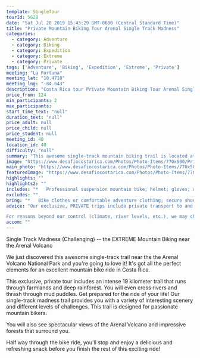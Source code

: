 ```yaml
---
template: SingleTour
tourId: 5628
date: "Sat Jul 20 2019 15:43:29 GMT-0600 (Central Standard Time)"
title: "Private Mountain Biking Tour Arenal Single Track Madness"
categories: 
  - category: Adventure
  - category: Biking
  - category: Expedition
  - category: Extreme
  - category: Private
tags: ['Adventure', 'Biking', 'Expedition', 'Extreme', 'Private']
meeting: "La Fortuna"
meeting_lat: "10.4718"
meeting_lng: "-84.643"
description: "Costa Rica tour Private Mountain Biking Tour Arenal Single Track Madness, id 5628"
price_from: 124
min_participants: 2
max_participants: 
start_time_text: "null"
duration_text: "null"
price_adult: null
price_child: null
price_student: null
meeting_id: 40
location_id: 40
difficulty: "null"
summary: "This awesome single-track mountain biking trail is located at the base of the Arenal Volcano and has got all of the perfect elements for an excellent mountain bike ride in Costa Rica: ride through farmlands, deep rainforests, and cross rivers and mud puddles. You'll see spectacular views of the Arenal Volcano and the impressive forests that surround you, and you'll enjoy the exclusivity of a private tour and transport tailored to your..."
image: "https://www.desafiocostarica.com/Photos/Photo-Items/770x500/Private-Mountain-Biking-Tour-Arenal-Single-Track-Madness-1481658635.jpg"
main_photo: "https://www.desafiocostarica.com/Photos/Photo-Items/770x500/Private-Mountain-Biking-Tour-Arenal-Single-Track-Madness-1481658635.jpg"
featuredImage: "https://www.desafiocostarica.com/Photos/Photo-Items/770x500/Private-Mountain-Biking-Tour-Arenal-Single-Track-Madness-1481658635.jpg"
highlights: ""
highlights2: ""
includes: "*   Professional suspension mountain bike; helmet; gloves; drinks; snack; transportation; snack; an awesome bike guide"
excludes: ""
bring: "*   Bike clothes or comfortable adventure clothing; secure shoes; sunscreen"
advice: "Our exclusive, PRIVATE trips include private transport to and from your hotel, you get our most-experienced, top bilingual guides to accompany you, personalized choice of food options, no sense of rushing along - you can take your time, plus you get your photos included. Have a look at our Adventure Waiver if you have questions about our Costa Rica adventure tour policies.

For reasons beyond our control (climate, river levels, etc.), we may change to a more-suitable tour with an equal or similar adventure-appeal or offer other tour options so you don't miss out on a fun day in Costa Rica. We reserve the right to cancel a trip due to unfavorable conditions & will only run a tour according to our policies. Full refund is given if (on rare occasion) no tour is run. This adventure involves some inherent risk and physical exertion, so you must be in good physical condition!"
accom: ""
---
```

Single Track Madness (Challenging) -- the EXTREME Mountain Biking near the Arenal Volcano

We just discovered this awesome single-track trail near the the Arenal Volcano National Park and you're going to love it! It's got all the perfect elements for an excellent mountain bike ride in Costa Rica.

This exclusive, private tour includes an intense 19 kilometer trail that runs through farmlands and deep rainforest. You will even cross rivers and thrash through mud puddles. Get prepared for the ride of your life! Our single-track madness trail provides you with a variety of interesting scenery and different levels of challenges. This trail is designed for passionate mountain bikers.

You will also see spectacular views of the Arenal Volcano and impressive forests that surround you.

Half way through the bike ride, you'll stop and enjoy a delicious and refreshing snack before you finish the rest of this exciting ride!